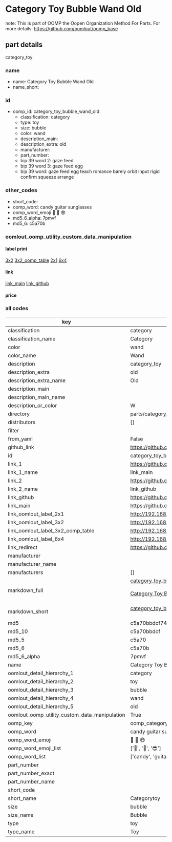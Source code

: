 # Category Toy Bubble Wand Old  

note: This is part of OOMP the Oopen Organization Method For Parts. For more details: https://github.com/oomlout/oomp_base

##  part details
  



category_toy



### name
* name: Category Toy Bubble Wand Old
* name_short: 
### id
* oomp_id: category_toy_bubble_wand_old
  * classification: category
  * type: toy
  * size: bubble
  * color: wand
  * description_main: 
  * description_extra: old
  * manufacturer: 
  * part_number: 
  * bip 39 word 2: gaze feed
  * bip 39 word 3: gaze feed egg
  * bip 39 word: gaze feed egg teach romance barely orbit input rigid confirm squeeze arrange

### other_codes
* short_code: 
* oomp_word: candy guitar sunglasses
* oomp_word_emoji :candy: :guitar: :sunglasses:
* md5_6_alpha: 7pmvf
* md5_6: c5a70b






### oomlout_oomp_utility_custom_data_manipulation
#### label print
[3x2](http://192.168.1.245:1112/?label=oomp%207pmvf)
[3x2_oomp_table](http://192.168.1.108:1112/?label=oomp%207pmvf)
[2x1](http://192.168.1.242:1112/?label=oomp%207pmvf)
[6x4](http://192.168.1.55:1112/?label=oomp%207pmvf)    

#### link

[link_main](https://github.com/oomlout/oomlout_oomp_version_1_messy/tree/main/parts/category_toy_bubble_wand_old) [link_github](https://github.com/oomlout/oomlout_oomp_version_1_messy/tree/main/parts/category_toy_bubble_wand_old)                             

#### price







### all codes 
| key | value |  
| --- | --- |  
| classification | category |  
| classification_name | Category |  
| color | wand |  
| color_name | Wand |  
| description | category_toy |  
| description_extra | old |  
| description_extra_name | Old |  
| description_main |  |  
| description_main_name |  |  
| description_or_color | W  |  
| directory | parts/category_toy_bubble_wand_old |  
| distributors | [] |  
| filter |  |  
| from_yaml | False |  
| github_link | https://github.com/oomlout/oomlout_oomp_part_src/tree/main/parts/category_toy_bubble_wand_old |  
| id | category_toy_bubble_wand_old |  
| link_1 | https://github.com/oomlout/oomlout_oomp_version_1_messy/tree/main/parts/category_toy_bubble_wand_old |  
| link_1_name | link_main |  
| link_2 | https://github.com/oomlout/oomlout_oomp_version_1_messy/tree/main/parts/category_toy_bubble_wand_old |  
| link_2_name | link_github |  
| link_github | https://github.com/oomlout/oomlout_oomp_version_1_messy/tree/main/parts/category_toy_bubble_wand_old |  
| link_main | https://github.com/oomlout/oomlout_oomp_version_1_messy/tree/main/parts/category_toy_bubble_wand_old |  
| link_oomlout_label_2x1 | http://192.168.1.242:1112/?label=oomp%207pmvf |  
| link_oomlout_label_3x2 | http://192.168.1.245:1112/?label=oomp%207pmvf |  
| link_oomlout_label_3x2_oomp_table | http://192.168.1.108:1112/?label=oomp%207pmvf |  
| link_oomlout_label_6x4 | http://192.168.1.55:1112/?label=oomp%207pmvf |  
| link_redirect | https://github.com/oomlout/oomlout_oomp_version_1_messy/tree/main/parts/category_toy_bubble_wand_old |  
| manufacturer |  |  
| manufacturer_name |  |  
| manufacturers | [] |  
| markdown_full | [category_toy_bubble_wand_old](none)<br>[](none)<br>[Category Toy Bubble Wand Old](none)<br><br> |  
| markdown_short | [category_toy_bubble_wand_old](none)<br><br> |  
| md5 | c5a70bbdcf74b37c4a5dcde88d952b05 |  
| md5_10 | c5a70bbdcf |  
| md5_5 | c5a70 |  
| md5_6 | c5a70b |  
| md5_6_alpha | 7pmvf |  
| name | Category Toy Bubble Wand Old |  
| oomlout_detail_hierarchy_1 | category |  
| oomlout_detail_hierarchy_2 | toy |  
| oomlout_detail_hierarchy_3 | bubble |  
| oomlout_detail_hierarchy_4 | wand |  
| oomlout_detail_hierarchy_5 | old |  
| oomlout_oomp_utility_custom_data_manipulation | True |  
| oomp_key | oomp_category_toy_bubble_wand_old |  
| oomp_word | candy guitar sunglasses |  
| oomp_word_emoji | :candy: :guitar: :sunglasses: |  
| oomp_word_emoji_list | [':candy:', ':guitar:', ':sunglasses:'] |  
| oomp_word_list | ['candy', 'guitar', 'sunglasses'] |  
| part_number |  |  
| part_number_exact |  |  
| part_number_name |  |  
| short_code |  |  
| short_name | Categorytoy |  
| size | bubble |  
| size_name | Bubble |  
| type | toy |  
| type_name | Toy |  
